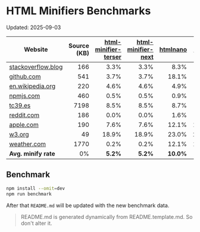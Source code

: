 # HTML Minifiers Benchmarks

Updated: 2025-09-03

[html-minifier-terser]: https://www.npmjs.com/package/html-minifier-terser/v/7.2.0
[html-minifier-next]: https://www.npmjs.com/package/html-minifier-next/v/1.4.0
[htmlnano]: https://www.npmjs.com/package/htmlnano/v/2.1.3
[minify]: https://www.npmjs.com/package/@tdewolff/minify/v/2.1.3

| Website                                                     | Source (KB) | [html-minifier-terser] | [html-minifier-next] | [htmlnano] | [minify] |
| ----------------------------------------------------------- | ----------: | ---------------------: | -------------------: | ---------: | -------: |
| [stackoverflow.blog](https://stackoverflow.blog/)           |         166 |                   3.3% |                 3.3% |       8.3% |     4.6% |
| [github.com](https://github.com/)                           |         541 |                   3.7% |                 3.7% |      18.1% |     7.9% |
| [en.wikipedia.org](https://en.wikipedia.org/wiki/Main_Page) |         220 |                   4.6% |                 4.6% |       4.9% |     6.2% |
| [npmjs.com](https://www.npmjs.com/package/eslint)           |         460 |                   0.5% |                 0.5% |       0.9% |     3.6% |
| [tc39.es](https://tc39.es/ecma262/)                         |        7198 |                   8.5% |                 8.5% |       8.7% |     9.5% |
| [reddit.com](https://reddit.com/)                           |         186 |                   0.0% |                 0.0% |       1.6% |     0.0% |
| [apple.com](https://www.apple.com/)                         |         190 |                   7.6% |                 7.6% |      12.1% |    10.5% |
| [w3.org](https://www.w3.org/)                               |          49 |                  18.9% |                18.9% |      23.0% |    24.1% |
| [weather.com](https://weather.com)                          |        1770 |                   0.2% |                 0.2% |      12.1% |    11.9% |
| **Avg. minify rate**                                        |          0% |               **5.2%** |             **5.2%** |  **10.0%** | **8.7%** |

## Benchmark

```bash
npm install --omit=dev
npm run benchmark
```

After that `README.md` will be updated with the new benchmark data.

> README.md is generated dynamically from README.template.md. So don't alter it.
